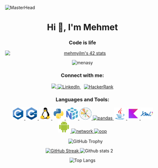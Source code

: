 ![MasterHead](https://pbxt.replicate.delivery/JkTicRPKxDSAeSEl5nEcam7o4TUi31jOihPXu3qtytyMljFI/_52ef23e7-8707-4433-9603-971173d92374.jpeg)

<h1 align="center">Hi 👋, I'm Mehmet</h1>
<h3 align="center">Code is life</h3>

<!-- 42 Profile -->
<p align="center">
  <a href="https://github.com/oakoudad/badge42">
    <img src="https://badge.mediaplus.ma/greenbinary/mehmyilm?1337Badge=off&UM6P=off" alt="mehmyilm's 42 stats" style="display: block; margin: auto;" />
  </a>
</p>

<!-- Profil view -->
<p align="center">
  <img src="https://komarev.com/ghpvc/?username=menasy&label=Profile%20views&color=0e75b6&style=flat" alt="menasy" />
</p>

<!-- Connect -->
<h3 align="center">Connect with me:</h3>
<p align="center">
  <a href="mailto:mehmetnasim42@gmail.com" style="background-color: #FFFFFF; color: #000000;">
    <img src="https://img.shields.io/badge/E--posta-mehmetnasim42%40gmail.com-red" />
  </a>
  <a href="https://www.linkedin.com/in/mehmetnasimyilmaz/">
    <img src="https://img.shields.io/badge/LinkedIn-Profile-blue?style=social&logo=linkedin" alt="LinkedIn" />
  </a>
  <a href="https://www.hackerrank.com/profile/menasy">
    <img src="https://upload.wikimedia.org/wikipedia/commons/4/40/HackerRank_Icon-1000px.png" alt="HackerRank" width="40" height="40" style="margin-left: 10px;" />
  </a>
</p>

<!-- Language images centered -->
<div align="center">
  <h3>Languages and Tools:</h3>
  <p> <!-- Aligning the language icons to center -->
     <a href="https://www.cprogramming.com/" target="_blank" rel="noreferrer">
      <img src="https://raw.githubusercontent.com/devicons/devicon/master/icons/c/c-original.svg" alt="c" width="40" height="40"/>
    </a>
    <a href="https://www.w3schools.com/cpp/" target="_blank" rel="noreferrer">
      <img src="https://raw.githubusercontent.com/devicons/devicon/master/icons/cplusplus/cplusplus-original.svg" alt="cplusplus" width="40" height="40"/>
    </a>
    <a href="https://www.linux.org/" target="_blank" rel="noreferrer">
      <img src="https://raw.githubusercontent.com/devicons/devicon/master/icons/linux/linux-original.svg" alt="linux" width="40" height="40"/>
    </a>
    <a href="https://www.python.org" target="_blank" rel="noreferrer">
      <img src="https://raw.githubusercontent.com/devicons/devicon/master/icons/python/python-original.svg" alt="python" width="40" height="40"/>
    </a>
    <a href="https://numpy.org/" target="_blank" rel="noreferrer">
      <img src="https://raw.githubusercontent.com/devicons/devicon/master/icons/numpy/numpy-original.svg" alt="numpy" width="40" height="40"/>
    </a>
    <a href="https://matplotlib.org/" target="_blank" rel="noreferrer">
      <img src="https://raw.githubusercontent.com/devicons/devicon/master/icons/matplotlib/matplotlib-original.svg" alt="matplotlib" width="40" height="40"/>
    </a>
    <a href="https://pandas.pydata.org/" target="_blank" rel="noreferrer">
      <img src="https://logowik.com/content/uploads/images/pandas8580.logowik.com.webp" alt="pandas" width="40" height="40"/>
    </a>
    <a href="https://www.java.com/" target="_blank" rel="noreferrer">
      <img src="https://raw.githubusercontent.com/devicons/devicon/master/icons/java/java-original.svg" alt="java" width="40" height="40"/>
    </a>
    <a href="https://kotlinlang.org/" target="_blank" rel="noreferrer">
      <img src="https://raw.githubusercontent.com/devicons/devicon/master/icons/kotlin/kotlin-original.svg" alt="kotlin" width="40" height="40"/>
    </a>
    <a href="https://www.w3.org/XML/" target="_blank" rel="noreferrer">
      <img src="https://raw.githubusercontent.com/devicons/devicon/master/icons/xml/xml-original.svg" alt="xml" width="40" height="40"/>
    </a>
    <a href="https://developer.android.com/" target="_blank" rel="noreferrer">
      <img src="https://raw.githubusercontent.com/devicons/devicon/master/icons/android/android-original.svg" alt="android" width="40" height="40"/>
    </a>
    <a href="#" target="_blank" rel="noreferrer">
      <img src="https://cdn.iconscout.com/icon/premium/png-512-thumb/network-1695685-1437198.png?f=webp&w=512" alt="network" width="40" height="40"/>
    </a>
    <a href="https://www.shutterstock.com/shutterstock/photos/2032420412/display_1500/stock-vector-oop-object-oriented-programming-acronym-business-concept-background-vector-illustration-2032420412.jpg" target="_blank" rel="noreferrer">
      <img src="https://www.shutterstock.com/shutterstock/photos/2032420412/display_1500/stock-vector-oop-object-oriented-programming-acronym-business-concept-background-vector-illustration-2032420412.jpg" alt="oop" width="40" height="40"/>
    </a>
  </p>
</div>

<!-- GitHub Streak -->
<p align="center">
   <img src="https://github-profile-trophy.vercel.app/?username=menasy&theme=algolia" alt="GitHub Trophy" style="vertical-align: middle; margin-left: 20px;" />
</p>

<!-- Github Stats and Trophy -->
<p align="center">
   <a href="https://git.io/streak-stats">
    <img src="https://streak-stats.demolab.com?user=menasy&theme=github-dark-blue" alt="GitHub Streak" />
  </a>
  <img src="https://github-readme-stats.vercel.app/api?username=menasy&show_icons=true&theme=radical" alt="Github stats 2" style="margin-right: 20px;" />
</p>


<!-- Most Used Languages -->
<p align="center">
  <img src="https://github-readme-stats.vercel.app/api/top-langs/?username=menasy&layout=compact&theme=dark&hide_border=true" alt="Top Langs" />
</p>
